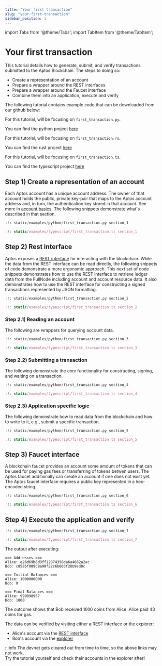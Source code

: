 ```yaml
---
title: "Your first transaction"
slug: "your-first-transaction"
sidebar_position: 1
---
```


import Tabs from '@theme/Tabs';
import TabItem from '@theme/TabItem';

# Your first transaction

This tutorial details how to generate, submit, and verify transactions submitted to the Aptos Blockchain. The steps to doing so:

* Create a representation of an account
* Prepare a wrapper around the REST interfaces
* Prepare a wrapper around the Faucet interface
* Combine them into an application, execute and verify

The following tutorial contains example code that can be downloaded from our github below:

<Tabs>
  <TabItem value="python" label="Python" default>

For this tutorial, will be focusing on `first_transaction.py`.

You can find the python project [here](https://github.com/aptos-labs/aptos-core/tree/main/developer-docs-site/static/examples/python)

  </TabItem>
  <TabItem value="rust" label="Rust" default>

For this tutorial, will be focusing on `first_transaction.rs`.

You can find the rust project [here](https://github.com/aptos-labs/aptos-core/tree/main/developer-docs-site/static/examples/rust)

  </TabItem>
  <TabItem value="typescript" label="Typescript" default>

For this tutorial, will be focusing on `first_transaction.ts`.

You can find the typescript project [here](https://github.com/aptos-labs/aptos-core/tree/main/developer-docs-site/static/examples/typescript)

  </TabItem>
</Tabs>

## Step 1) Create a representation of an account

Each Aptos account has a unique account address.  The owner of that account holds the public, private key-pair that maps to the Aptos account address and, in turn, the authentication key stored in that account.  See more in [account basics][account_basics]. The following snippets demonstrate what's described in that section.

<Tabs>
  <TabItem value="python" label="Python" default>

```python
:!: static/examples/python/first_transaction.py section_1
```

  </TabItem>
  <TabItem value="rust" label="Rust" default>

  </TabItem>
  <TabItem value="typescript" label="Typescript" default>

```typescript
:!: static/examples/typescript/first_transaction.ts section_1
```

  </TabItem>
</Tabs>

## Step 2) Rest interface

Aptos exposes a [REST interface][rest_spec] for interacting with the blockchain. While the data from the REST interface can be read directly, the following snippets of code demonstrate a more ergonomic approach. This next set of code snippets demonstrates how to use the REST interface to retrieve ledger data from the FullNode including account and account resource data. It also demonstrates how to use the REST interface for constructing a signed transactions represented by JSON formatting.

<Tabs>
  <TabItem value="python" label="Python" default>

```python
:!: static/examples/python/first_transaction.py section_2
```

  </TabItem>
  <TabItem value="rust" label="Rust" default>
  </TabItem>
  <TabItem value="typescript" label="Typescript" default>

```typescript
:!: static/examples/typescript/first_transaction.ts section_2
```

  </TabItem>
</Tabs>

### Step 2.1) Reading an account

The following are wrappers for querying account data.

<Tabs>
  <TabItem value="python" label="Python" default>

```python
:!: static/examples/python/first_transaction.py section_3
```

  </TabItem>
  <TabItem value="rust" label="Rust" default>
  </TabItem>
  <TabItem value="typescript" label="Typescript" default>

```typescript
:!: static/examples/typescript/first_transaction.ts section_3
```

  </TabItem>
</Tabs>

### Step 2.2) Submitting a transaction

The following demonstrate the core functionality for constructing, signing, and waiting on a transaction.
<Tabs>
<TabItem value="python" label="Python" default>

```python
:!: static/examples/python/first_transaction.py section_4
```

  </TabItem>
  <TabItem value="rust" label="Rust" default>
  </TabItem>
  <TabItem value="typescript" label="Typescript" default>

```typescript
:!: static/examples/typescript/first_transaction.ts section_4
```

  </TabItem>
</Tabs>

### Step 2.3) Application specific logic

The following demonstrate how to read data from the blockchain and how to write to it, e.g., submit a specific transaction.

<Tabs>
<TabItem value="python" label="Python" default>

```python
:!: static/examples/python/first_transaction.py section_5
```

  </TabItem>
  <TabItem value="rust" label="Rust" default>
  </TabItem>
  <TabItem value="typescript" label="Typescript" default>

```typescript
:!: static/examples/typescript/first_transaction.ts section_5
```

  </TabItem>
</Tabs>

## Step 3) Faucet interface

A blockchain faucet provides an account some amount of tokens that can be used for paying gas fees or transferring of tokens betwen users. The Aptos faucet additionally can create an account if one does not exist yet. The Aptos faucet interface requires a public key represented in a hex-encoded string.

<Tabs>
<TabItem value="python" label="Python" default>

```python
:!: static/examples/python/first_transaction.py section_6
```

  </TabItem>
  <TabItem value="rust" label="Rust" default>
  </TabItem>
  <TabItem value="typescript" label="Typescript" default>

```typescript
:!: static/examples/typescript/first_transaction.ts section_6
```

  </TabItem>
</Tabs>

## Step 4) Execute the application and verify

<Tabs>
<TabItem value="python" label="Python" default>

```python
:!: static/examples/python/first_transaction.py section_7
```

  </TabItem>
  <TabItem value="rust" label="Rust" default>
  </TabItem>
  <TabItem value="typescript" label="Typescript" default>

```typescript
:!: static/examples/typescript/first_transaction.ts section_7
```

  </TabItem>
</Tabs>

The output after executing:
```
=== Addresses ===
Alice: e26d69b8d3ff12874358da6a4082a2ac
Bob: c8585f009c8a90f22c6b603f28b9ed8c

=== Initial Balances ===
Alice: 1000000000
Bob: 0

=== Final Balances ===
Alice: 999998957
Bob: 1000
```

The outcome shows that Bob received 1000 coins from Alice. Alice paid 43 coins for gas.

The data can be verified by visiting either a REST interface or the explorer:
* Alice's account via the [REST interface][alice_account_rest]
* Bob's account via the [explorer][bob_account_explorer]

:::info
The devnet gets cleared out from time to time, so the above links may not work.<br/> Try the tutorial yourself and check their accounts in the explorer after!

[account_basics]: /basics/basics-accounts
[alice_account_rest]: https://dev.fullnode.aptoslabs.com/accounts/e26d69b8d3ff12874358da6a4082a2ac/resources
[bob_account_explorer]: https://aptos-explorer.netlify.app/account/c8585f009c8a90f22c6b603f28b9ed8c
[rest_spec]: https://dev.fullnode.aptoslabs.com/spec.html
